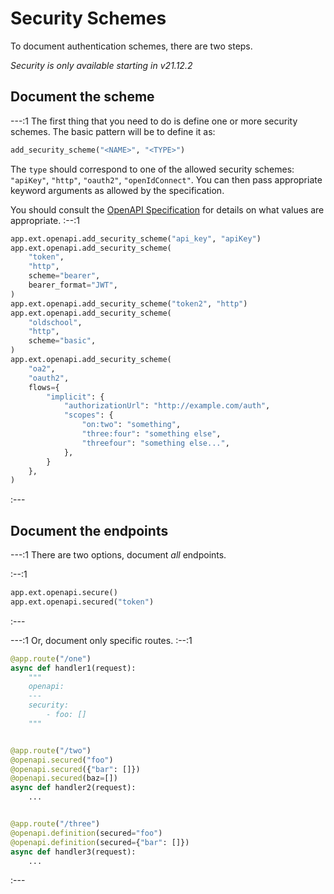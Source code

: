 # Security Schemes

To document authentication schemes, there are two steps.

_Security is only available starting in v21.12.2_

## Document the scheme

---:1
The first thing that you need to do is define one or more security schemes. The basic pattern will be to define it as:

```python
add_security_scheme("<NAME>", "<TYPE>")
```

The `type` should correspond to one of the allowed security schemes: `"apiKey"`, `"http"`, `"oauth2"`, `"openIdConnect"`. You can then pass appropriate keyword arguments as allowed by the specification.

You should consult the [OpenAPI Specification](https://swagger.io/specification/) for details on what values are appropriate.
:--:1
```python
app.ext.openapi.add_security_scheme("api_key", "apiKey")
app.ext.openapi.add_security_scheme(
    "token",
    "http",
    scheme="bearer",
    bearer_format="JWT",
)
app.ext.openapi.add_security_scheme("token2", "http")
app.ext.openapi.add_security_scheme(
    "oldschool",
    "http",
    scheme="basic",
)
app.ext.openapi.add_security_scheme(
    "oa2",
    "oauth2",
    flows={
        "implicit": {
            "authorizationUrl": "http://example.com/auth",
            "scopes": {
                "on:two": "something",
                "three:four": "something else",
                "threefour": "something else...",
            },
        }
    },
)
```
:---

## Document the endpoints

---:1
There are two options, document _all_ endpoints.

:--:1
```python
app.ext.openapi.secure()
app.ext.openapi.secured("token")
```
:---

---:1
Or, document only specific routes.
:--:1
```python
@app.route("/one")
async def handler1(request):
    """
    openapi:
    ---
    security:
        - foo: []
    """


@app.route("/two")
@openapi.secured("foo")
@openapi.secured({"bar": []})
@openapi.secured(baz=[])
async def handler2(request):
    ...


@app.route("/three")
@openapi.definition(secured="foo")
@openapi.definition(secured={"bar": []})
async def handler3(request):
    ...
```
:---
